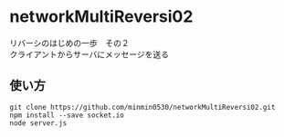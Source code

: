 # networkMultiReversi02
リバーシのはじめの一歩　その２  
クライアントからサーバにメッセージを送る
## 使い方
``` git clone https://github.com/minmin0530/networkMultiReversi02.git ```  
``` npm install --save socket.io ```  
``` node server.js ```  
